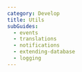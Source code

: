 ```yaml
---
category: Develop
title: Utils
subGuides:
  - events
  - translations
  - notifications
  - extending-database
  - logging
---
```


